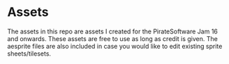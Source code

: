 # Assets

The assets in this repo are assets I created for the PirateSoftware Jam 16 and onwards. These assets are free to use as long as credit is given. The aesprite files are also included in case you would like to edit existing sprite sheets/tilesets.
